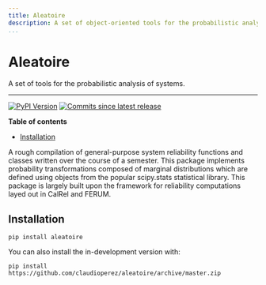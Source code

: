 ```yaml
---
title: Aleatoire
description: A set of object-oriented tools for the probabilistic analysis of systems.
...
```


<h1>Aleatoire</h1>

A set of tools for the probabilistic analysis of systems.

--------------------

[![PyPI Version][pypi-v-image]][pypi-v-link]
[![Commits since latest release][gh-image]][gh-link]

**Table of contents**

- [Installation](#installation)

A rough compilation of general-purpose system reliability functions and classes written over the course of a semester. This package implements probability transformations composed of marginal distributions which are defined using objects from the popular scipy.stats statistical library. This package is largely built upon the framework for reliability computations layed out in CalRel and FERUM.

## Installation

```shell
pip install aleatoire
```

You can also install the in-development version with:

```shell
pip install https://github.com/claudioperez/aleatoire/archive/master.zip
```


[pypi-v-image]: https://img.shields.io/pypi/v/aleatoire.svg
[pypi-v-link]: https://pypi.org/project/aleatoire/

[travis-image]: https://api.travis-ci.org/claudioperez/aleatoire.svg?branch=master
[travis-link]: https://travis-ci.org/claudioperez/aleatoire

[gh-link]: https://github.com/claudioperez/aleatoire/compare/v0.0.2...master
[gh-image]: https://img.shields.io/github/commits-since/claudioperez/aleatoire/v0.0.2?style=social
